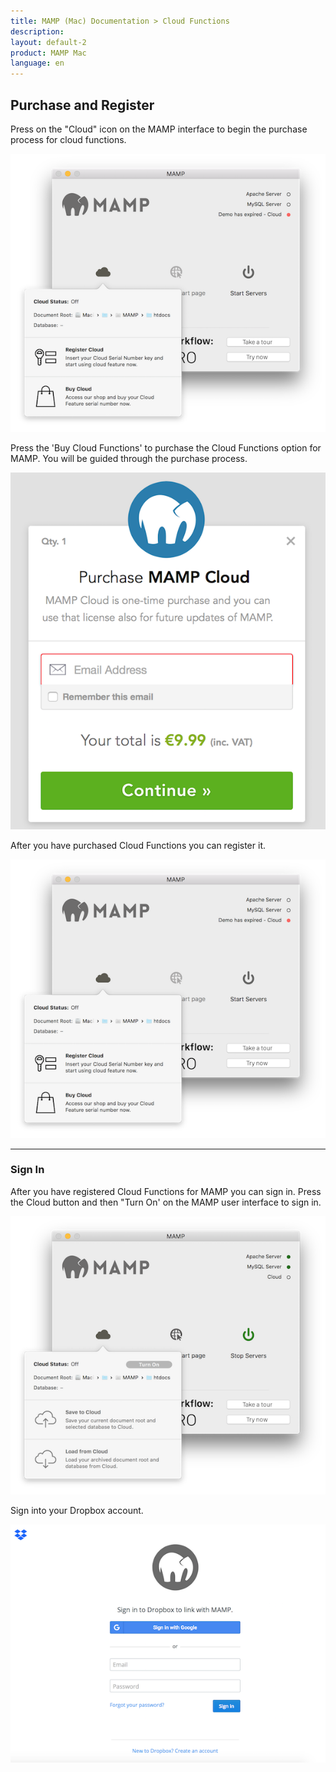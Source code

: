 ```yaml
---
title: MAMP (Mac) Documentation > Cloud Functions
description: 
layout: default-2
product: MAMP Mac
language: en
---
```


## Purchase and Register

Press on the "Cloud" icon on the MAMP interface to begin the purchase process for cloud functions.

![MAMP](/en/MAMP-Mac/Cloud/CloudRegister.png)

Press the 'Buy Cloud Functions' to purchase the Cloud Functions option for MAMP. You will be guided through the purchase process. 

![MAMP](/en/MAMP-Mac/Cloud/CloudPurchase.png)

After you have purchased Cloud Functions you can register it.

![MAMP](/en/MAMP-Mac/Cloud/CloudRegister.png)

---

### Sign In

After you have registered Cloud Functions for MAMP you can sign in. Press the Cloud button and then "Turn On' on the MAMP user interface to sign in.

![MAMP](/en/MAMP-Mac/Cloud/CloudTurnOn.png)

Sign into your Dropbox account.

![MAMP](/en/MAMP-Mac/Cloud/CloudSignIn.png)



